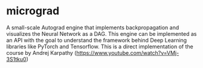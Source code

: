 # micrograd
A small-scale Autograd engine that implements backpropagation and visualizes the Neural Network as a DAG. This engine can be implemented as an API with the goal to understand the framework behind Deep Learning libraries like PyTorch and Tensorflow. This is a direct implementation of the course by Andrej Karpathy (https://www.youtube.com/watch?v=VMj-3S1tku0)
